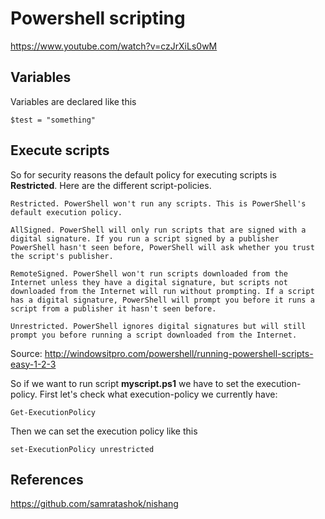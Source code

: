# Powershell scripting

https://www.youtube.com/watch?v=czJrXiLs0wM
## Variables

Variables are declared like this

```
$test = "something"
```

## Execute scripts

So for security reasons the default policy for executing scripts is **Restricted**. Here are the different script-policies.

```
Restricted. PowerShell won't run any scripts. This is PowerShell's default execution policy.

AllSigned. PowerShell will only run scripts that are signed with a digital signature. If you run a script signed by a publisher PowerShell hasn't seen before, PowerShell will ask whether you trust the script's publisher.

RemoteSigned. PowerShell won't run scripts downloaded from the Internet unless they have a digital signature, but scripts not downloaded from the Internet will run without prompting. If a script has a digital signature, PowerShell will prompt you before it runs a script from a publisher it hasn't seen before.

Unrestricted. PowerShell ignores digital signatures but will still prompt you before running a script downloaded from the Internet.
```

Source: http://windowsitpro.com/powershell/running-powershell-scripts-easy-1-2-3

So if we want to run script **myscript.ps1** we have to set the execution-policy.
First let's check what execution-policy we currently have:

```
Get-ExecutionPolicy
```

Then we can set the execution policy like this

```
set-ExecutionPolicy unrestricted
```

## References
https://github.com/samratashok/nishang